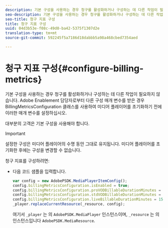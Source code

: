 ```yaml
---
description: 기본 구성을 사용하는 경우 청구를 활성화하거나 구성하는 데 다른 작업이 필요하지 않습니다. Adobe Enablement 담당자로부터 다른 구성 매개 변수를 받은 경우 BillingMetricsConfiguration 클래스를 사용하여 미디어 플레이어를 초기화하기 전에 이러한 매개 변수를 설정하십시오.
seo-description: 기본 구성을 사용하는 경우 청구를 활성화하거나 구성하는 데 다른 작업이 필요하지 않습니다. Adobe Enablement 담당자로부터 다른 구성 매개 변수를 받은 경우 BillingMetricsConfiguration 클래스를 사용하여 미디어 플레이어를 초기화하기 전에 이러한 매개 변수를 설정하십시오.
seo-title: 청구 지표 구성
title: 청구 지표 구성
uuid: 04d3b53e-f08c-49d0-ba42-5375f1307d2e
translation-type: tm+mt
source-git-commit: 592245f5a7186d18dabbb5a98a468cbed7354aed

---
```



# 청구 지표 구성{#configure-billing-metrics}

기본 구성을 사용하는 경우 청구를 활성화하거나 구성하는 데 다른 작업이 필요하지 않습니다. Adobe Enablement 담당자로부터 다른 구성 매개 변수를 받은 경우 BillingMetricsConfiguration 클래스를 사용하여 미디어 플레이어를 초기화하기 전에 이러한 매개 변수를 설정하십시오.

대부분의 고객은 기본 구성을 사용해야 합니다.

>[!IMPORTANT]
>
>설정한 구성은 미디어 플레이어의 수명 동안 그대로 유지됩니다. 미디어 플레이어를 초기화한 후에는 구성을 변경할 수 없습니다.

청구 지표를 구성하려면:

* 다음 코드 샘플을 입력합니다.

   ```js
   var config = new AdobePSDK.MediaPlayerItemConfig(); 
   config.billingMetricsConfiguration.isEnabled = true; 
   config.billingMetricsConfiguration.proVODBillableDurationMinutes = 60; 
   config.billingMetricsConfiguration.stdVODBillableDurationMinutes = 30; 
   config.billingMetricsConfiguration.liveBillableDurationMinutes = 15; 
   _player.replaceCurrentResource(_resource, config);
   ```

   여기서 `_player` 는 의 `AdobePSDK.MediaPlayer` 인스턴스이며, `_resource` 는 의 인스턴스입니다 `AdobePSDK.MediaResource`.

